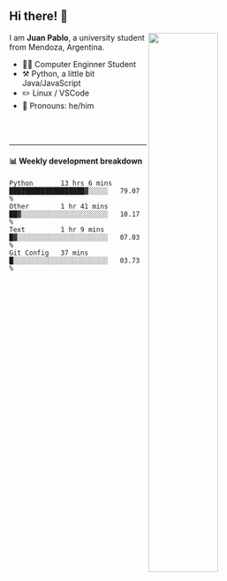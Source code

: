 ## Hi there! :wave:

[<img align="right" width="50%" src="https://github-readme-stats.vercel.app/api?username=juampi20&theme=dark&show_icons=true">](https://metrics.lecoq.io/juampi20?template=classic)

I am **Juan Pablo**, a university student from Mendoza, Argentina.

-   :man_student: Computer Enginner Student
-   :hammer_and_pick: Python, a little bit Java/JavaScript
-   :pencil2: Linux / VSCode
-   :man: Pronouns: he/him

<br/><br/>

---

#### :bar_chart: Weekly development breakdown

<!--START_SECTION:waka-->
```text
Python       13 hrs 6 mins   ███████████████████▓░░░░░   79.07 % 
Other        1 hr 41 mins    ██▓░░░░░░░░░░░░░░░░░░░░░░   10.17 % 
Text         1 hr 9 mins     █▓░░░░░░░░░░░░░░░░░░░░░░░   07.03 % 
Git Config   37 mins         █░░░░░░░░░░░░░░░░░░░░░░░░   03.73 % 
```
<!--END_SECTION:waka-->
